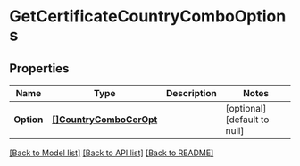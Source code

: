 # GetCertificateCountryComboOptions

## Properties
Name | Type | Description | Notes
------------ | ------------- | ------------- | -------------
**Option** | [**[]CountryComboCerOpt**](CountryComboCer_opt.md) |  | [optional] [default to null]

[[Back to Model list]](../README.md#documentation-for-models) [[Back to API list]](../README.md#documentation-for-api-endpoints) [[Back to README]](../README.md)


